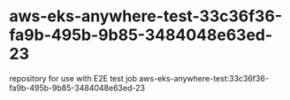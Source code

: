 # aws-eks-anywhere-test-33c36f36-fa9b-495b-9b85-3484048e63ed-23
repository for use with E2E test job aws-eks-anywhere-test:33c36f36-fa9b-495b-9b85-3484048e63ed-23

